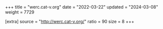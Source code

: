 +++
title = "werc.cat-v.org"
date = "2022-03-22"
updated = "2024-03-08"
weight = 7729

[extra]
source = "http://werc.cat-v.org/"
ratio = 90
size = 8
+++
